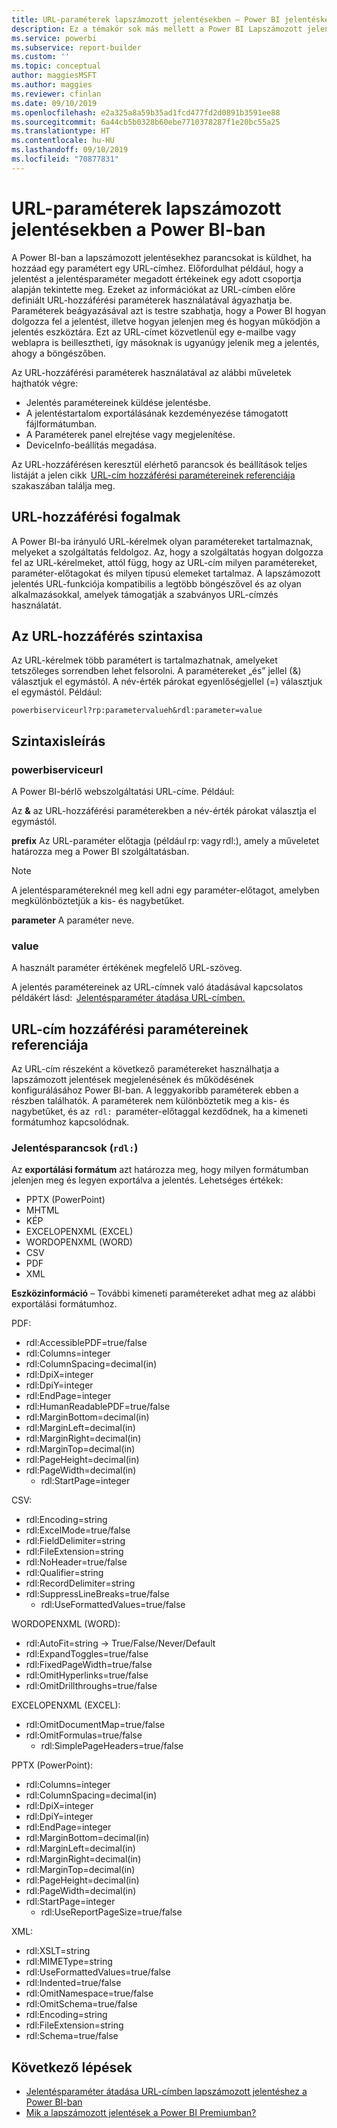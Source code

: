 ```yaml
---
title: URL-paraméterek lapszámozott jelentésekben – Power BI jelentéskészítő
description: Ez a témakör sok más mellett a Power BI Lapszámozott jelentéskészítő jelentésparamétereinek gyakori használati módjait és a beállítható tulajdonságokat ismerteti.
ms.service: powerbi
ms.subservice: report-builder
ms.custom: ''
ms.topic: conceptual
author: maggiesMSFT
ms.author: maggies
ms.reviewer: cfinlan
ms.date: 09/10/2019
ms.openlocfilehash: e2a325a8a59b35ad1fcd477fd2d0891b3591ee88
ms.sourcegitcommit: 6a44cb5b0328b60ebe7710378287f1e20bc55a25
ms.translationtype: HT
ms.contentlocale: hu-HU
ms.lasthandoff: 09/10/2019
ms.locfileid: "70877831"
---
```

# <a name="url-parameters-in-paginated-reports-in-power-bi"></a>URL-paraméterek lapszámozott jelentésekben a Power BI-ban

A Power BI-ban a lapszámozott jelentésekhez parancsokat is küldhet, ha hozzáad egy paramétert egy URL-címhez. Előfordulhat például, hogy a jelentést a jelentésparaméter megadott értékeinek egy adott csoportja alapján tekintette meg. Ezeket az információkat az URL-címben előre definiált URL-hozzáférési paraméterek használatával ágyazhatja be. Paraméterek beágyazásával azt is testre szabhatja, hogy a Power BI hogyan dolgozza fel a jelentést, illetve hogyan jelenjen meg és hogyan működjön a jelentés eszköztára. Ezt az URL-címet közvetlenül egy e-mailbe vagy weblapra is beillesztheti, így másoknak is ugyanúgy jelenik meg a jelentés, ahogy a böngészőben. 

Az URL-hozzáférési paraméterek használatával az alábbi műveletek hajthatók végre: 

- Jelentés paramétereinek küldése jelentésbe. 
- A jelentéstartalom exportálásának kezdeményezése támogatott fájlformátumban. 
- A Paraméterek panel elrejtése vagy megjelenítése. 
- DeviceInfo-beállítás megadása. 

Az URL-hozzáférésen keresztül elérhető parancsok és beállítások teljes listáját a jelen cikk  [URL-cím hozzáférési paramétereinek referenciája](#url-access-parameter-reference) szakaszában találja meg. 

## <a name="url-access-concepts"></a>URL-hozzáférési fogalmak 

A Power BI-ba irányuló URL-kérelmek olyan paramétereket tartalmaznak, melyeket a szolgáltatás feldolgoz. Az, hogy a szolgáltatás hogyan dolgozza fel az URL-kérelmeket, attól függ, hogy az URL-cím milyen paramétereket, paraméter-előtagokat és milyen típusú elemeket tartalmaz. A lapszámozott jelentés URL-funkciója kompatibilis a legtöbb böngészővel és az olyan alkalmazásokkal, amelyek támogatják a szabványos URL-címzés használatát. 

## <a name="url-access-syntax"></a>Az URL-hozzáférés szintaxisa 

Az URL-kérelmek több paramétert is tartalmazhatnak, amelyeket tetszőleges sorrendben lehet felsorolni. A paramétereket „és” jellel (&) választjuk el egymástól. A név-érték párokat egyenlőségjellel (=) választjuk el egymástól. Például:

```
powerbiserviceurl?rp:parametervalueh&rdl:parameter=value  
```

## <a name="syntax-description"></a>Szintaxisleírás 

### <a name="powerbiserviceurl"></a>powerbiserviceurl 

A Power BI-bérlő webszolgáltatási URL-címe. Például: 

Az **&** az URL-hozzáférési paraméterekben a név-érték párokat választja el egymástól.

**prefix** Az URL-paraméter előtagja (például rp: vagy rdl:), amely a műveletet határozza meg a Power BI szolgáltatásban. 

> [!NOTE]
> A jelentésparamétereknél meg kell adni egy paraméter-előtagot, amelyben megkülönböztetjük a kis- és nagybetűket. 

**parameter** A paraméter neve. 

### <a name="value"></a>value 

A használt paraméter értékének megfelelő URL-szöveg. 

A jelentés paramétereinek az URL-címnek való átadásával kapcsolatos példákért lásd:  [Jelentésparaméter átadása URL-címben.](report-builder-url-pass-parameters.md)

## <a name="url-access-parameter-reference"></a>URL-cím hozzáférési paramétereinek referenciája

Az URL-cím részeként a következő paramétereket használhatja a lapszámozott jelentések megjelenésének és működésének konfigurálásához Power BI-ban. A leggyakoribb paraméterek ebben a részben találhatók. A paraméterek nem különböztetik meg a kis- és nagybetűket, és az  `rdl:`  paraméter-előtaggal kezdődnek, ha a kimeneti formátumhoz kapcsolódnak.  

### <a name="report-commands-rdl"></a>Jelentésparancsok (`rdl:`) 

Az **exportálási formátum** azt határozza meg, hogy milyen formátumban jelenjen meg és legyen exportálva a jelentés. Lehetséges értékek:
 
- PPTX (PowerPoint)
- MHTML 
- KÉP 
- EXCELOPENXML (EXCEL) 
- WORDOPENXML (WORD) 
- CSV 
- PDF 
- XML 

**Eszközinformáció** – További kimeneti paramétereket adhat meg az alábbi exportálási formátumhoz. 

PDF:

- rdl:AccessiblePDF=true/false
- rdl:Columns=integer
- rdl:ColumnSpacing=decimal(in)
- rdl:DpiX=integer
- rdl:DpiY=integer
- rdl:EndPage=integer
- rdl:HumanReadablePDF=true/false
- rdl:MarginBottom=decimal(in)
- rdl:MarginLeft=decimal(in)
- rdl:MarginRight=decimal(in)
- rdl:MarginTop=decimal(in)
- rdl:PageHeight=decimal(in)
- rdl:PageWidth=decimal(in)
    - rdl:StartPage=integer
    
CSV:

- rdl:Encoding=string
- rdl:ExcelMode=true/false
- rdl:FieldDelimiter=string
- rdl:FileExtension=string
- rdl:NoHeader=true/false
- rdl:Qualifier=string
- rdl:RecordDelimiter=string
- rdl:SuppressLineBreaks=true/false
    - rdl:UseFormattedValues=true/false
    
WORDOPENXML (WORD):

- rdl:AutoFit=string -> True/False/Never/Default
- rdl:ExpandToggles=true/false
- rdl:FixedPageWidth=true/false
- rdl:OmitHyperlinks=true/false
- rdl:OmitDrillthroughs=true/false

EXCELOPENXML (EXCEL):

- rdl:OmitDocumentMap=true/false
- rdl:OmitFormulas=true/false
    - rdl:SimplePageHeaders=true/false
    
PPTX (PowerPoint):
 
- rdl:Columns=integer
- rdl:ColumnSpacing=decimal(in)
- rdl:DpiX=integer
- rdl:DpiY=integer
- rdl:EndPage=integer
- rdl:MarginBottom=decimal(in)
- rdl:MarginLeft=decimal(in)
- rdl:MarginRight=decimal(in)
- rdl:MarginTop=decimal(in)
- rdl:PageHeight=decimal(in)
- rdl:PageWidth=decimal(in)
- rdl:StartPage=integer
    - rdl:UseReportPageSize=true/false

XML:

- rdl:XSLT=string
- rdl:MIMEType=string
- rdl:UseFormattedValues=true/false
- rdl:Indented=true/false
- rdl:OmitNamespace=true/false
- rdl:OmitSchema=true/false
- rdl:Encoding=string
- rdl:FileExtension=string
- rdl:Schema=true/false

## <a name="next-steps"></a>Következő lépések

- [Jelentésparaméter átadása URL-címben lapszámozott jelentéshez a Power BI-ban](report-builder-url-pass-parameters.md)
- [Mik a lapszámozott jelentések a Power BI Premiumban?](paginated-reports-report-builder-power-bi.md)
